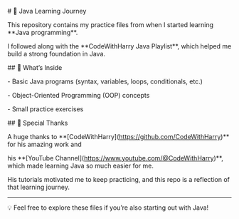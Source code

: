 \# 📘 Java Learning Journey



This repository contains my practice files from when I started learning \*\*Java programming\*\*.  

I followed along with the \*\*CodeWithHarry Java Playlist\*\*, which helped me build a strong foundation in Java.



\## 📂 What’s Inside

\- Basic Java programs (syntax, variables, loops, conditionals, etc.)

\- Object-Oriented Programming (OOP) concepts

\- Small practice exercises



\## 🙏 Special Thanks

A huge thanks to \*\*\[CodeWithHarry](https://github.com/CodeWithHarry)\*\* for his amazing work and  

his \*\*\[YouTube Channel](https://www.youtube.com/@CodeWithHarry)\*\*, which made learning Java so much easier for me.  



His tutorials motivated me to keep practicing, and this repo is a reflection of that learning journey.  



---



💡 Feel free to explore these files if you’re also starting out with Java!



